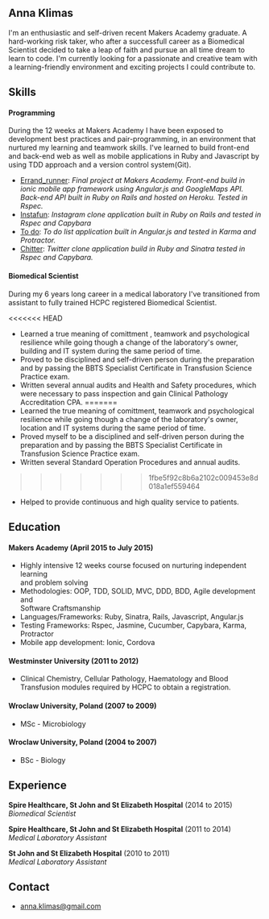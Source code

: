## Anna Klimas

I'm an enthusiastic and self-driven recent Makers Academy graduate. A hard-working risk taker, who after a successfull career as a Biomedical Scientist decided to take a leap of faith and pursue an all time dream to learn to code. 
I'm currently looking for a passionate and creative team with a learning-friendly environment and exciting projects I could contribute to. 

## Skills

#### Programming

During the 12 weeks at Makers Academy I have been exposed to development best practices and pair-programming, in an environment that nurtured my learning and teamwork skills. I've learned to build front-end and back-end web as well as mobile applications in Ruby and Javascript by using TDD approach and a version control system(Git).

- [Errand_runner](https://github.com/AnnaKL/errand-runner-ionic): *Final project at Makers Academy. Front-end build in ionic mobile app framework using Angular.js and GoogleMaps API. Back-end API built in Ruby on Rails and hosted on Heroku. Tested in Rspec.*
- [Instafun](https://github.com/AnnaKL/instagram-challenge): *Instagram clone application built in Ruby on Rails and tested in Rspec and Capybara*
- [To do](https://github.com/AnnaKL/todo_challenge): *To do list application built in Angular.js and tested in Karma and Protractor.*
- [Chitter](https://github.com/AnnaKL/chitter-challenge): *Twitter clone application build in Ruby and Sinatra tested in Rspec and Capybara.*

#### Biomedical Scientist

During my 6 years long career in a medical laboratory I've transitioned from assistant to fully trained HCPC registered Biomedical Scientist. 

<<<<<<< HEAD
- Learned a true meaning of comittment , teamwork and psychological resilience while going though a change of the laboratory's owner, building and IT system during the same period of time.
- Proved to be disciplined and self-driven person during the preparation and by passing the BBTS Specialist Certificate in Transfusion Science Practice exam.
- Written several annual audits and Health and Safety procedures, which were necessary to pass inspection and gain Clinical Pathology Accreditation CPA.
=======
- Learned the true meaning of comittment, teamwork and psychological resilience while going though a change of the laboratory's owner, location and IT systems during the same period of time.
- Proved myself to be a disciplined and self-driven person during the preparation and by passing the BBTS Specialist Certificate in Transfusion Science Practice exam.
- Written several Standard Operation Procedures and annual audits.
>>>>>>> 1fbe5f92c8b6a2102c009453e8d018a1ef559464
- Helped to provide continuous and high quality service to patients.


## Education

#### Makers Academy (April 2015 to July 2015)

- Highly intensive 12 weeks course focused on nurturing independent learning  
  and problem solving
- Methodologies: OOP, TDD, SOLID, MVC, DDD, BDD, Agile development and  
  Software Craftsmanship
- Languages/Frameworks: Ruby, Sinatra, Rails, Javascript, Angular.js
- Testing Frameworks: Rspec, Jasmine, Cucumber, Capybara, Karma, Protractor
- Mobile app development: Ionic, Cordova

#### Westminster University (2011 to 2012)

- Clinical Chemistry, Cellular Pathology, Haematology and Blood 
  Transfusion modules required by HCPC to obtain a registration.

#### Wroclaw University, Poland (2007 to 2009)

- MSc - Microbiology

#### Wroclaw University, Poland (2004 to 2007)

- BSc - Biology


## Experience

**Spire Healthcare, St John and St Elizabeth Hospital** (2014 to 2015)  
*Biomedical Scientist*  

**Spire Healthcare, St John and St Elizabeth Hospital** (2011 to 2014)  
*Medical Laboratory Assistant* 

**St John and St Elizabeth Hospital** (2010 to 2011)  
*Medical Laboratory Assistant*   

## Contact

- anna.klimas@gmail.com
